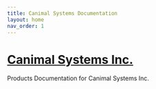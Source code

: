 ```yaml
---
title: Canimal Systems Documentation
layout: home
nav_order: 1
---
```

# [Canimal Systems Inc.](https://canimal.io)

Products Documentation for Canimal Systems Inc.
